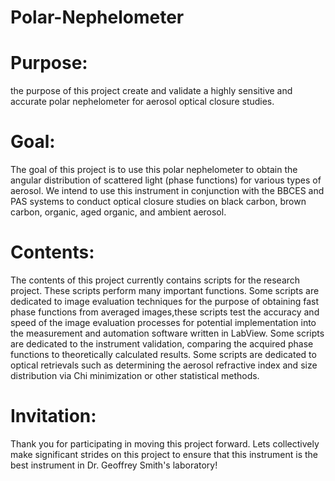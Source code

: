# Polar-Nephelometer

# Purpose:
the purpose of this project create and validate a highly sensitive and accurate polar nephelometer for aerosol optical 
closure studies.

# Goal:
The goal of this project is to use this polar nephelometer to obtain the angular distribution of scattered light (phase
functions) for various types of aerosol. We intend to use this instrument in conjunction with the BBCES and PAS systems 
to conduct optical closure studies on black carbon, brown carbon, organic, aged organic, and ambient aerosol.

# Contents:
The contents of this project currently contains scripts for the research project. These scripts perform many important
functions. Some scripts are dedicated to image evaluation techniques for the purpose of obtaining fast phase functions 
from averaged images,these scripts test the accuracy and speed of the image evaluation processes for potential 
implementation into the measurement and automation software written in LabView. Some scripts are dedicated to the 
instrument validation, comparing the acquired phase functions to theoretically calculated results. Some scripts are 
dedicated to optical retrievals such as determining the aerosol refractive index and size distribution via Chi 
minimization or other statistical methods.

# Invitation:
Thank you for participating in moving this project forward. Lets collectively make significant strides on this
project to ensure that this instrument is the best instrument in Dr. Geoffrey Smith's laboratory! 
